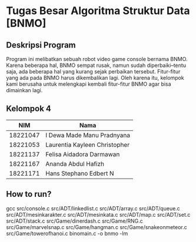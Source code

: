 # Tugas Besar Algoritma Struktur Data [BNMO]
## Deskripsi Program
Program ini melibatkan sebuah robot video game console bernama BNMO. Karena beberapa hal, BNMO sempat rusak, namun sudah diperbaiki–tentu saja, ada beberapa hal yang kurang sejak perbaikan tersebut. Fitur-fitur yang ada pada BNMO harus dikembalikan lagi. Oleh karena itu, kelompok kami berusaha untuk melengkapi kembali fitur-fitur BNMO agar bisa dimainkan lagi. 

## Kelompok 4
| NIM | Nama |
| --- | --- |
| 18221047 | I Dewa Made Manu Pradnyana |
| 18221053 | Laurentia Kayleen Christopher |
| 18221137 | Felisa Aidadora Darmawan |
| 18221167 | Ananda Abdul Hafizh |
| 18221171 | Hans Stephano Edbert N |

## How to run?
gcc src/console.c src/ADT/linkedlist.c src/ADT/array.c src/ADT/queue.c src/ADT/mesinkarakter.c src/ADT/mesinkata.c src/ADT/map.c src/ADT/set.c src/ADT/stack.c src/Game/dinerdash.c src/Game/RNG.c src/Game/marvelsnap.c src/Game/hangman.c src/Game/snakeonmeteor.c src/Game/towerofhanoi.c binomain.c -o bnmo -lm

